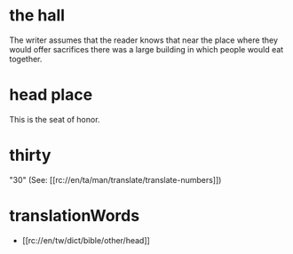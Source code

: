 # the hall

The writer assumes that the reader knows that near the place where they would offer sacrifices there was a large building in which people would eat together.

# head place

This is the seat of honor.

# thirty

"30" (See: [[rc://en/ta/man/translate/translate-numbers]])

# translationWords

* [[rc://en/tw/dict/bible/other/head]]